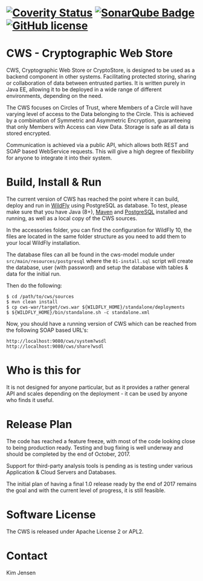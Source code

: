 # [![Coverity Status](https://scan.coverity.com/projects/13955/badge.svg)](https://scan.coverity.com/projects/javadogs-cws) [![SonarQube Badge](https://sonarcloud.io/api/badges/gate?key=io.javadog:cws)](https://sonarcloud.io/dashboard?id=io.javadog:cws) [![GitHub license](https://img.shields.io/badge/license-Apache+License+2.0-blue.svg?style=flat)](http://www.apache.org/licenses/LICENSE-2.0)

# CWS - Cryptographic Web Store
CWS, Cryptographic Web Store or CryptoStore, is designed to be used as a backend
component in other systems. Facilitating protected storing, sharing or
collaboration of data between entrusted parties. It is written purely in Java EE,
allowing it to be deployed in a wide range of different environments, depending
on the need.

The CWS focuses on Circles of Trust, where Members of a Circle will have varying
level of access to the Data belonging to the Circle. This is achieved by a
combination of Symmetric and Asymmetric Encryption, guaranteeing that only
Members with Access can view Data. Storage is safe as all data is stored
encrypted.

Communication is achieved via a public API, which allows both REST and SOAP
based WebService requests. This will give a high degree of flexibility for
anyone to integrate it into their system.

# Build, Install & Run
The current version of CWS has reached the point where it can build, deploy and
run in [WildFly](http://www.wildfly.org/) using PostgreSQL as database. To test,
please make sure that you have Java (8+), [Maven](https://maven.apache.org/) and
[PostgreSQL](https://www.postgresql.org/) installed and running, as well as a
local copy of the CWS sources.

In the accessories folder, you can find the configuration for WildFly 10, the
files are located in the same folder structure as you need to add them to your
local WildFly installation.

The database files can all be found in the cws-model module under
`src/main/resources/postgresql` where the `01-install.sql` script will create
the database, user (with password) and setup the database with tables & data for
the initial run.

Then do the following:

```
$ cd /path/to/cws/sources
$ mvn clean install
$ cp cws-war/target/cws.war ${WILDFLY_HOME}/standalone/deployments
$ ${WILDFLY_HOME}/bin/standalone.sh -c standalone.xml
```
Now, you should have a running version of CWS which can be reached from the
following SOAP based URL's:

```
http://localhost:9080/cws/system?wsdl
http://localhost:9080/cws/share?wsdl
```

# Who is this for
It is not designed for anyone particular, but as it provides a rather general
API and scales depending on the deployment - it can be used by anyone who finds
it useful. 

# Release Plan
The code has reached a feature freeze, with most of the code looking close to
being production ready. Testing and bug fixing is well underway and should be
completed by the end of October, 2017.

Support for third-party analysis tools is pending as is testing under various
Application & Cloud Servers and Databases.

The initial plan of having a final 1.0 release ready by the end of 2017 remains
the goal and with the current level of progress, it is still feasible.

# Software License
The CWS is released under Apache License 2 or APL2.

# Contact
Kim Jensen <kim at javadog.io>
